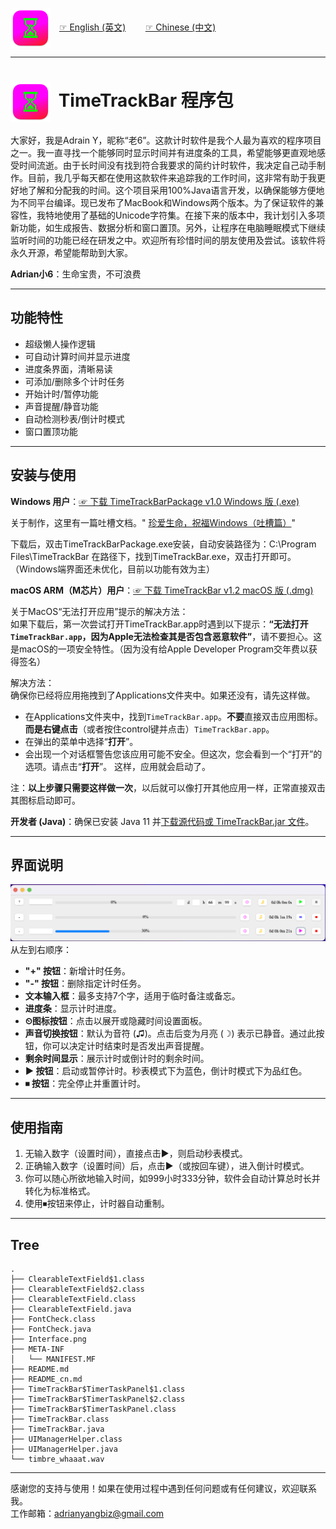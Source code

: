 <img src="icons/ttb17.png" width="64" style="margin-right: 10px; vertical-align: middle;"> [☞ English (英文)](https://github.com/aynorway/timetrackbar/blob/master/README.md)&nbsp;&nbsp;&nbsp;&nbsp;&nbsp;&nbsp;&nbsp;&nbsp;[☞ Chinese (中文)](https://github.com/aynorway/timetrackbar/blob/master/README_cn.md)

---

# <img src="icons/ttb17.png" width="64" style="margin-right: 6px; vertical-align: middle;"> TimeTrackBar 程序包

大家好，我是Adrain Y，昵称“老6”。这款计时软件是我个人最为喜欢的程序项目之一。我一直寻找一个能够同时显示时间并有进度条的工具，希望能够更直观地感受时间流逝。由于长时间没有找到符合我要求的简约计时软件，我决定自己动手制作。目前，我几乎每天都在使用这款软件来追踪我的工作时间，这非常有助于我更好地了解和分配我的时间。这个项目采用100%Java语言开发，以确保能够方便地为不同平台编译。现已发布了MacBook和Windows两个版本。为了保证软件的兼容性，我特地使用了基础的Unicode字符集。在接下来的版本中，我计划引入多项新功能，如生成报告、数据分析和窗口置顶。另外，让程序在电脑睡眠模式下继续监听时间的功能已经在研发之中。欢迎所有珍惜时间的朋友使用及尝试。该软件将永久开源，希望能帮助到大家。

**Adrian小6**：生命宝贵，不可浪费

---

## 功能特性

- 超级懒人操作逻辑
- 可自动计算时间并显示进度
- 进度条界面，清晰易读
- 可添加/删除多个计时任务
- 开始计时/暂停功能
- 声音提醒/静音功能
- 自动检测秒表/倒计时模式
- 窗口置顶功能

---

## 安装与使用

**Windows 用户**：[☞ 下载 TimeTrackBarPackage v1.0 Windows 版 (.exe)](https://github.com/aynorway/timetrackbar/releases/download/v1.0/TimeTrackBarPackage.exe)
 
关于制作，这里有一篇吐槽文档。" [珍爱生命，祝福Windows（吐槽篇）](https://github.com/aynorway/timetrackbar/blob/master/docs/TuCao.md)"

下载后，双击TimeTrackBarPackage.exe安装，自动安装路径为：C:\Program Files\TimeTrackBar
在路径下，找到TimeTrackBar.exe，双击打开即可。（Windows端界面还未优化，目前以功能有效为主）

**macOS ARM（M芯片）用户**：[☞ 下载 TimeTrackBar v1.2 macOS 版 (.dmg)](https://github.com/aynorway/ay-timetrackbar-java/releases/download/v1.2/TimeTrackBar-1.2.dmg)

关于MacOS“无法打开应用”提示的解决方法：  
如果下载后，第一次尝试打开TimeTrackBar.app时遇到以下提示：**“无法打开`TimeTrackBar.app`，因为Apple无法检查其是否包含恶意软件”**，请不要担心。这是macOS的一项安全特性。（因为没有给Apple Developer Program交年费以获得签名）

解决方法：  
确保你已经将应用拖拽到了Applications文件夹中。如果还没有，请先这样做。
- 在Applications文件夹中，找到`TimeTrackBar.app`。**不要**直接双击应用图标。**而是右键点击**（或者按住control键并点击）`TimeTrackBar.app`。
- 在弹出的菜单中选择“**打开**”。
- 会出现一个对话框警告您该应用可能不安全。但这次，您会看到一个“打开”的选项。请点击“**打开**”。
这样，应用就会启动了。

注：**以上步骤只需要这样做一次**，以后就可以像打开其他应用一样，正常直接双击其图标启动即可。

**开发者 (Java)**：确保已安装 Java 11 并[下载源代码或 TimeTrackBar.jar 文件](https://github.com/aynorway/timetrackbar/releases/download/v1.0/TimeTrackBar.jar)。

---

## 界面说明
![Alt text](Interface.png)
从左到右顺序：

- **"+" 按钮**：新增计时任务。
- **"-" 按钮**：删除指定计时任务。
- **文本输入框**：最多支持7个字，适用于临时备注或备忘。
- **进度条**：显示计时进度。
- **⏲图标按钮**：点击以展开或隐藏时间设置面板。
- **声音切换按钮**：默认为音符 (♫)。点击后变为月亮 (☽) 表示已静音。通过此按钮，你可以决定计时结束时是否发出声音提醒。
- **剩余时间显示**：展示计时或倒计时的剩余时间。
- **▶ 按钮**：启动或暂停计时。秒表模式下为蓝色，倒计时模式下为品红色。
- **⏹ 按钮**：完全停止并重置计时。

---

## 使用指南 

1. 无输入数字（设置时间），直接点击▶，则启动秒表模式。
2. 正确输入数字（设置时间）后，点击▶（或按回车键），进入倒计时模式。
3. 你可以随心所欲地输入时间，如999小时333分钟，软件会自动计算总时长并转化为标准格式。
4. 使用⏹按钮来停止，计时器自动重制。

---

## Tree 

```
.
├── ClearableTextField$1.class
├── ClearableTextField$2.class
├── ClearableTextField.class
├── ClearableTextField.java
├── FontCheck.class
├── FontCheck.java
├── Interface.png
├── META-INF
│   └── MANIFEST.MF
├── README.md
├── README_cn.md
├── TimeTrackBar$TimerTaskPanel$1.class
├── TimeTrackBar$TimerTaskPanel$2.class
├── TimeTrackBar$TimerTaskPanel.class
├── TimeTrackBar.class
├── TimeTrackBar.java
├── UIManagerHelper.class
├── UIManagerHelper.java
└── timbre_whaaat.wav
```

---

感谢您的支持与使用！如果在使用过程中遇到任何问题或有任何建议，欢迎联系我。  
工作邮箱：adrianyangbiz@gmail.com
